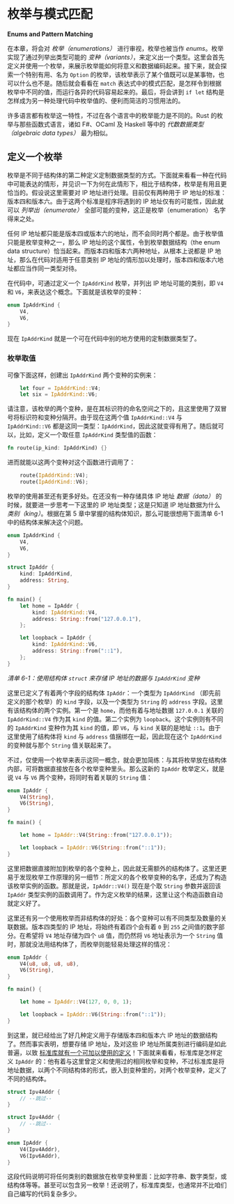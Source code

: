 # 枚举与模式匹配

**Enums and Pattern Matching**

在本章，将会对 *枚举（enumerations）* 进行审视，枚举也被当作 *enums*。枚举实现了通过列举出类型可能的 *变种（variants）*，来定义出一个类型。这里会首先定义并使用一个枚举，来展示枚举能如何将意义和数据编码起来。接下来，就会探索一个特别有用、名为 `Option` 的枚举，该枚举表示了某个值既可以是某事物，也可以什么也不是。随后就会看看在 `match` 表达式中的模式匹配，是怎样令到根据枚举中不同的值，而运行各异的代码容易起来的。最后，将会讲到 `if let` 结构是怎样成为另一种处理代码中枚举值的、便利而简洁的习惯用法的。

许多语言都有枚举这一特性，不过在各个语言中的枚举能力是不同的。Rust 的枚举与那些函数式语言，诸如 F#、OCaml 及 Haskell 等中的 *代数数据类型（algebraic data types）* 最为相似。

## 定义一个枚举

枚举是不同于结构体的第二种定义定制数据类型的方式。下面就来看看一种在代码中可能表达的情形，并见识一下为何在此情形下，相比于结构体，枚举是有用且更恰当的。假设说这里需要对 IP 地址进行处理。目前仅有两种用于 IP 地址的标准：版本四和版本六。由于这两个标准是程序将遇到的 IP 地址仅有的可能性，因此就可以 *列举出（enumerate）* 全部可能的变种，这正是枚举（enumeration） 名字得来之处。

任何 IP 地址都只能是版本四或版本六的地址，而不会同时两个都是。由于枚举值只能是枚举变种之一，那么 IP 地址的这个属性，令到枚举数据结构（the enum data structure）恰当起来。而版本四和版本六两种地址，从根本上说都是 IP 地址，那么在代码对适用于任意类别 IP 地址的情形加以处理时，版本四和版本六地址都应当作同一类型对待。

在代码中，可通过定义一个 `IpAddrKind` 枚举，并列出 IP 地址可能的类别，即 `V4` 和 `V6`，来表达这个概念。下面就是该枚举的变种：

```rust
enum IpAddrKind {
    V4,
    V6,
}
```

现在 `IpAddrKind` 就是一个可在代码中别的地方使用的定制数据类型了。


### 枚举取值

可像下面这样，创建出 `IpAddrKind` 两个变种的实例来：

```rust
    let four = IpAddrKind::V4;
    let six = IpAddrKind::V6;
```

请注意，该枚举的两个变种，是在其标识符的命名空间之下的，且这里使用了双冒号将标识符和变种分隔开。由于现在这两个值 `IpAddrKind::V4` 与 `IpAddrKind::V6` 都是这同一类型：`IpAddrKind`，因此这就变得有用了。随后就可以，比如，定义一个取任意 `IpAddrKind` 类型值的函数：

```rust
fn route(ip_kind: IpAddrKind) {}
```

进而就能以这两个变种对这个函数进行调用了：

```rust
    route(IpAddrKind::V4);
    route(IpAddrKind::V6);
```

枚举的使用甚至还有更多好处。在还没有一种存储具体 IP 地址 *数据（data）* 的时候，就要进一步思考一下这里的 IP 地址类型；这是只知道 IP 地址数据为什么 *类别（king）*。根据在第 5 章中掌握的结构体知识，那么可能很想用下面清单 6-1 中的结构体来解决这个问题。

```rust
enum IpAddrKind {
    V4,
    V6,
}

struct IpAddr {
    kind: IpAddrKind,
    address: String,
}

fn main() {
    let home = IpAddr {
        kind: IpAddrKind::V4,
        address: String::from("127.0.0.1"),
    };

    let loopback = IpAddr {
        kind: IpAddrKind::V6,
        address: String::from("::1"),
    };
}
```

*清单 6-1：使用结构体 `struct` 来存储 IP 地址的数据与 `IpAddrKind` 变种*

这里已定义了有着两个字段的结构体 `IpAddr`：一个类型为 `IpAddrKind` （即先前定义的那个枚举）的 `kind` 字段，以及一个类型为 `String` 的 `address` 字段。这里有该结构体的两个实例。第一个是 `home`，而他有着与地址数据 `127.0.0.1` 关联的 `IpAddrKind::V4` 作为其 `kind` 的值。第二个实例为 `loopback`。这个实例则有不同的 `IpAddrKind` 变种作为其 `kind` 的值，即 `V6`，与 `kind` 关联的是地址 `::1`。由于这里使用了结构体将 `kind`  与 `address` 值捆绑在一起，因此现在这个 `IpAddrKind` 的变种就与那个 `String` 值关联起来了。

不过，仅使用一个枚举来表示这同一概念，就会更加简练：与其将枚举放在结构体内部，可将数据直接放在各个枚举变种里头。那么这新的 `IpAddr` 枚举定义，就是说 `V4` 与 `V6` 两个变种，将同时有着关联的 `String` 值：

```rust
enum IpAddr {
    V4(String),
    V6(String),
}

fn main() {

    let home = IpAddr::V4(String::from("127.0.0.1"));

    let loopback = IpAddr::V6(String::from("::1"));
}
```

这里把数据直接附加到枚举的各个变种上，因此就无需额外的结构体了。这里还更易于发现枚举工作原理的另一细节：所定义的各个枚举变种的名字，还成为了构造该枚举实例的函数。那就是说，`IpAddr::V4()` 现在是个取 `String` 参数并返回该 `IpAddr` 类型实例的函数调用了。作为定义枚举的结果，这里让这个构造函数自动就定义好了。

这里还有另一个使用枚举而非结构体的好处：各个变种可以有不同类型及数量的关联数据。版本四类型的 IP 地址，将始终有着四个会有着 `0` 到 `255` 之间值的数字部分。在希望将 `V4` 地址存储为四个 `u8` 值，而仍然将 `V6` 地址表示为一个 `String` 值时，那就没法用结构体了，而枚举则能轻易处理这样的情况：

```rust
enum IpAddr {
    V4(u8, u8, u8, u8),
    V6(String),
}

fn main() {

    let home = IpAddr::V4(127, 0, 0, 1);

    let loopback = IpAddr::V6(String::from("::1"));
}
```

到这里，就已经给出了好几种定义用于存储版本四和版本六 IP 地址的数据结构了。然而事实表明，想要存储 IP 地址，及对这些 IP 地址所属类别进行编码是如此普遍，以致 [标准库就有一个可加以使用的定义](https://doc.rust-lang.org/std/net/enum.IpAddr.html)！下面就来看看，标准库是怎样定义 `IpAddr` 的：他有着与这里曾定义和使用过的相同枚举和变种，不过标准库是将地址数据，以两个不同结构体的形式，嵌入到变种里的，对两个枚举变种，定义了不同的结构体。

```rust
struct Ipv4Addr {
    // --跳过--
}

struct Ipv4Addr {
    // --跳过--
}

enum IpAddr {
    V4(Ipv4Addr),
    V6(Ipv6Addr),
}
```

这段代码说明可将任何类别的数据放在枚举变种里面：比如字符串、数字类型，或结构体等等。甚至可以包含另一枚举！还说明了，标准库类型，也通常并不比咱们自己编写的代码复杂多少。


